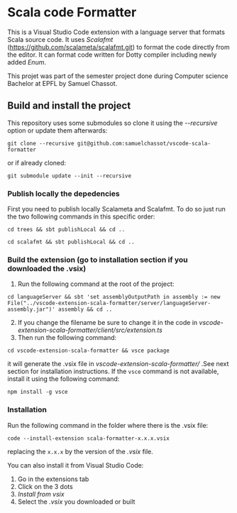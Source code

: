 # Scala code Formatter
This is a Visual Studio Code extension with a language server that formats Scala source code. It uses *Scalafmt* (https://github.com/scalameta/scalafmt.git) to format the code directly from the editor.
It can format code written for Dotty compiler including newly added *Enum*.


This projet was part of the semester project done during Computer science Bachelor at EPFL by Samuel Chassot.

## Build and install the project
This repository uses some submodules so clone it using the *--recursive* option or update them afterwards:
```shell
git clone --recursive git@github.com:samuelchassot/vscode-scala-formatter
```

or if already cloned:

```shell
git submodule update --init --recursive
```

### Publish locally the depedencies
First you need to publish locally Scalameta and Scalafmt. To do so just run the two following commands in this specific order:
```shell
cd trees && sbt publishLocal && cd ..
```

```shell
cd scalafmt && sbt publishLocal && cd ..
```

### Build the extension (go to installation section if you downloaded the .vsix)
1. Run the following command at the root of the project:
```shell
cd languageServer && sbt 'set assemblyOutputPath in assembly := new File("../vscode-extension-scala-formatter/server/languageServer-assembly.jar")' assembly && cd ..
```
2. If you change the filename be sure to change it in the code in *vscode-extension-scala-formatter/client/src/extension.ts*
3. Then run the following command:
```shell
cd vscode-extension-scala-formatter && vsce package
```
   it will generate the .vsix file in *vscode-extension-scala-formatter/* .See next section for installation instructions.
   If the ```vsce``` command is not available, install it using the following command:
```shell
npm install -g vsce
```

### Installation
Run the following command in the folder where there is the .vsix file:
```shell
code --install-extension scala-formatter-x.x.x.vsix
``` 
replacing the ```x.x.x``` by the version of the *.vsix* file.

You can also install it from Visual Studio Code:
1. Go in the extensions tab
2. Click on the 3 dots
3. *Install from vsix*
4. Select the *.vsix* you downloaded or built
